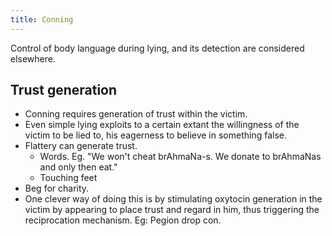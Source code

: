 ```yaml
---
title: Conning
---
```


Control of body language during lying, and its detection are considered elsewhere.

## Trust generation
- Conning requires generation of trust within the victim. 
- Even simple lying exploits to a certain extant the willingness of the victim to be lied to, his eagerness to believe in something false.
- Flattery can generate trust. 
  - Words. Eg. "We won't cheat brAhmaNa-s. We donate to brAhmaNas and only then eat." 
  - Touching feet
- Beg for charity.
- One clever way of doing this is by stimulating oxytocin generation in the victim by appearing to place trust and regard in him, thus triggering the reciprocation mechanism. Eg: Pegion drop con.
